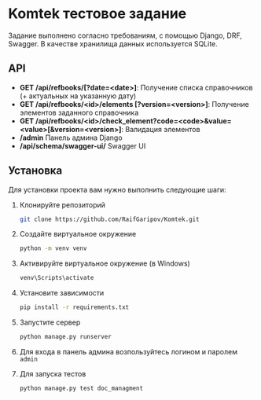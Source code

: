 # Komtek тестовое задание
Задание выполнено согласно требованиям, с помощью Django, DRF, Swagger. В качестве хранилища данных используется SQLite.
## API

- **GET /api/refbooks/[?date=\<date\>]**: Получение списка справочников (+ актуальных на указанную дату)
- **GET /api/refbooks/\<id\>/elements [?version=\<version\>]**: Получение элементов заданного справочника
- **GET /api/refbooks/\<id\>/check_element?code=\<code\>&value=\<value\>[&version=\<version\>]**: Валидация элементов
- **/admin** Панель админа Django 
- **/api/schema/swagger-ui/** Swagger UI
## Установка

Для установки проекта вам нужно выполнить следующие шаги:

1. Клонируйте репозиторий
   ```bash
   git clone https://github.com/RaifGaripov/Komtek.git
   ```
2. Создайте виртуальное окружение
   ```bash
   python -m venv venv
   ```
3. Активируйте виртуальное окружение (в Windows)
   ```bash
   venv\Scripts\activate
   ```
4. Установите зависимости
   ```bash
   pip install -r requirements.txt
   ```
5. Запустите сервер
   ```bash
   python manage.py runserver
   ```
6. Для входа в панель админа возпользуйтесь логином и паролем `admin`

5. Для запуска тестов
   ```bash
   python manage.py test doc_managment
   ```
